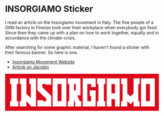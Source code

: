 # INSORGIAMO Sticker
I read an article on the Insorgiamo movement in Italy. The fine people of a GKN factory in Firenze took over their workplace when everybody got fired. Since then they came up with a plan on how to work together, equally and in accordance with the climate-crisis.

After searching for some graphic material, I haven't found a sticker with their famous banner. So here is one.

- [Insorgiamo Movement Website](https://insorgiamo.org/)
- [Article on Jacobin](https://jacobin.com/2023/04/italy-gkn-factory-occupation-transform-production-workers-jobs-climate-change)

![Insorgiamo Sticker](INSORGIAMO.png)
